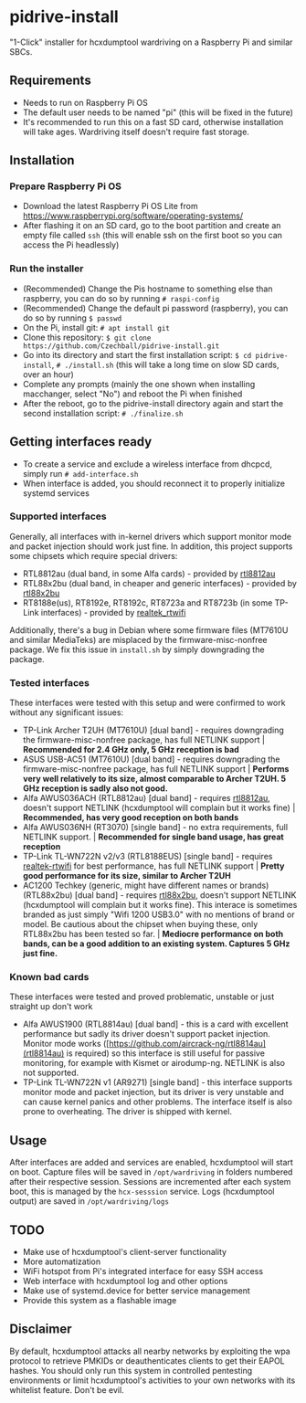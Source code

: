 # pidrive-install
"1-Click" installer for hcxdumptool wardriving on a Raspberry Pi and similar SBCs.

## Requirements

- Needs to run on Raspberry Pi OS
- The default user needs to be named "pi" (this will be fixed in the future)
- It's recommended to run this on a fast SD card, otherwise installation will take ages. Wardriving itself doesn't require fast storage.

## Installation

### Prepare Raspberry Pi OS

- Download the latest Raspberry Pi OS Lite from https://www.raspberrypi.org/software/operating-systems/
- After flashing it on an SD card, go to the boot partition and create an empty file called `ssh` (this will enable ssh on the first boot so you can access the Pi headlessly)

### Run the installer

- (Recommended) Change the Pis hostname to something else than raspberry, you can do so by running ``# raspi-config``
- (Recommended) Change the default pi password (raspberry), you can do so by running ``$ passwd``
- On the Pi, install git: ``# apt install git``
- Clone this repository: ``$ git clone https://github.com/Czechball/pidrive-install.git``
- Go into its directory and start the first installation script: ``$ cd pidrive-install``, ``# ./install.sh`` (this will take a long time on slow SD cards, over an hour)
- Complete any prompts (mainly the one shown when installing macchanger, select "No") and reboot the Pi when finished
- After the reboot, go to the pidrive-install directory again and start the second installation script: ``# ./finalize.sh``

## Getting interfaces ready

- To create a service and exclude a wireless interface from dhcpcd, simply run ``# add-interface.sh``
- When interface is added, you should reconnect it to properly initialize systemd services

### Supported interfaces

Generally, all interfaces with in-kernel drivers which support monitor mode and packet injection should work just fine. In addition, this project supports some chipsets which require special drivers:
- RTL8812au (dual band, in some Alfa cards) - provided by [rtl8812au](https://github.com/aircrack-ng/rtl8812au)
- RTL88x2bu (dual band, in cheaper and generic interfaces) - provided by [rtl88x2bu](https://github.com/cilynx/rtl88x2bu)
- RT8188e(us), RT8192e, RT8192c, RT8723a and RT8723b (in some TP-Link interfaces) - provided by [realtek_rtwifi](https://github.com/kimocoder/realtek_rtwifi)

Additionally, there's a bug in Debian where some firmware files (MT7610U and similar MediaTeks) are misplaced by the firmware-misc-nonfree package. We fix this issue in `install.sh` by simply downgrading the package.

### Tested interfaces

These interfaces were tested with this setup and were confirmed to work without any significant issues:

- TP-Link Archer T2UH (MT7610U) [dual band] - requires downgrading the firmware-misc-nonfree package, has full NETLINK support | **Recommended for 2.4 GHz only, 5 GHz reception is bad**
- ASUS USB-AC51 (MT7610U) [dual band] - requires downgrading the firmware-misc-nonfree package, has full NETLINK support | **Performs very well relatively to its size, almost comparable to Archer T2UH. 5 GHz reception is sadly also not good.**
- Alfa AWUS036ACH (RTL8812au) [dual band] - requires [rtl8812au](https://github.com/aircrack-ng/rtl8812au), doesn't support NETLINK (hcxdumptool will complain but it works fine) | **Recommended, has very good reception on both bands**
- Alfa AWUS036NH (RT3070) [single band] - no extra requirements, full NETLINK support. | **Recommended for single band usage, has great reception**
- TP-Link TL-WN722N v2/v3 (RTL8188EUS) [single band] - requires [realtek-rtwifi](https://github.com/kimocoder/realtek_rtwifi) for best performance, has full NETLINK support | **Pretty good performance for its size, similar to Archer T2UH**
- AC1200 Techkey (generic, might have different names or brands) (RTL88x2bu) [dual band] - requires [rtl88x2bu](https://github.com/cilynx/rtl88x2bu), doesn't support NETLINK (hcxdumptool will complain but it works fine). This interace is sometimes branded as just simply "Wifi 1200 USB3.0" with no mentions of brand or model. Be cautious about the chipset when buying these, only RTL88x2bu has been tested so far. | **Mediocre performance on both bands, can be a good addition to an existing system. Captures 5 GHz just fine.**

### Known bad cards

These interfaces were tested and proved problematic, unstable or just straight up don't work

- Alfa AWUS1900 (RTL8814au) [dual band] - this is a card with excellent performance but sadly its driver doesn't support packet injection. Monitor mode works ([https://github.com/aircrack-ng/rtl8814au](rtl8814au) is required) so this interface is still useful for passive monitoring, for example with Kismet or airodump-ng. NETLINK is also not supported.
- TP-Link TL-WN722N v1 (AR9271) [single band] - this interface supports monitor mode and packet injection, but its driver is very unstable and can cause kernel panics and other problems. The interface itself is also prone to overheating. The driver is shipped with kernel.

## Usage

After interfaces are added and services are enabled, hcxdumptool will start on boot. Capture files will be saved in `/opt/wardriving` in folders numbered after their respective session. Sessions are incremented after each system boot, this is managed by the `hcx-sesssion` service. Logs (hcxdumptool output) are saved in `/opt/wardriving/logs`

## TODO

- Make use of hcxdumptool's client-server functionality
- More automatization
- WiFi hotspot from Pi's integrated interface for easy SSH access
- Web interface with hcxdumptool log and other options
- Make use of systemd.device for better service management
- Provide this system as a flashable image 

## Disclaimer

By default, hcxdumptool attacks all nearby networks by exploiting the wpa protocol to retrieve PMKIDs or deauthenticates clients to get their EAPOL hashes. You should only run this system in controlled pentesting environments or limit hcxdumptool's activities to your own networks with its whitelist feature. Don't be evil.
